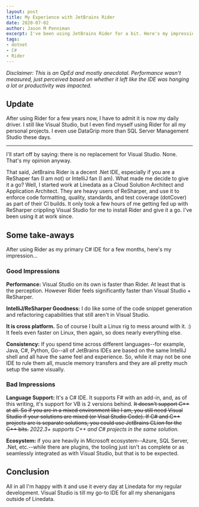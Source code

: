 ```yaml
---
layout: post
title: My Experience with JetBrains Rider
date: 2020-07-02
author: Jason M Penniman
excerpt: I've been using JetBrains Rider for a bit. Here's my impressions on the popular IDE for dotnet.
tags:
- dotnet
- C#
- Rider
---
```


_Disclaimer: This is an OpEd and mostly anecdotal. Performance wasn't measured, just perceived based on whether it left like the IDE was hanging a lot or productivity was impacted._

## Update

After using Rider for a few years now, I have to admit it is now my daily driver. I still like Visual Studio, but I even find myself using Rider for all my personal projects. I even use DataGrip more than SQL Server Management Studio these days.



---
I'll start off by saying: there is no replacement for Visual Studio. None. That's my opinion anyway.

That said, JetBrains Rider is a decent .Net IDE, especially if you are a ReShaper fan (I am not) or IntelliJ fan (I am). What made me decide to give it a go? Well, I started work at Linedata as a Cloud Solution Architect and Application Architect. They are heavy users of ReSharper, and use it to enforce code formatting, quality, standards, and test coverage (dotCover) as part of their CI builds. It only took a few hours of me getting fed up with ReSharper crippling Visual Studio for me to install Rider and give it a go. I've been using it at work since.

## Some take-aways

After using Rider as my primary C# IDE for a few months, here's my impression...

### Good Impressions

**Performance:** Visual Studio on its own is faster than Rider. At least that is the perception. However Rider feels significantly faster than Visual Studio + ReSharper. 

**IntelliJ/ReSharper Goodness:** I do like some of the code snippet generation and refactoring capabilities that still aren't in Visual Studio. 

**It is cross platform.** So of course I built a Linux rig to mess around with it. :) It feels even faster on Linux, then again, so does nearly everything else.

**Consistency:** If you spend time across different languages--for example, Java, C#, Python, Go--all of JetBrains IDEs are based on the same IntelliJ shell and all have the same feel and experience. So, while it may not be one IDE to rule them all, muscle memory transfers and they are all pretty much setup the same visually.

### Bad Impressions

**Language Support:** It's a C# IDE. It supports F# with an add-in, and, as of this writing, it's support for VB is 2 versions behind. ~~It doesn't support C++ at all. So if you are in a mixed environment like I am, you still need Visual Studio if your solutions are mixed (or Visal Studio Code). If C# and C++ projects are is separate solutions, you could use JetBrains CLion for the C++ bits.~~ _2022.3+ supports C++ and C# projects in the same solution._

**Ecosystem:** if you are heavily in Microsoft ecosystem--Azure, SQL Server, .Net, etc.--while there are plugins, the tooling just isn't as complete or as seamlessly integrated as with Visual Studio, but that is to be expected.

## Conclusion

All in all I'm happy with it and use it every day at Linedata for my regular development. Visual Studio is till my go-to IDE for all my shenanigans outside of Linedata.
